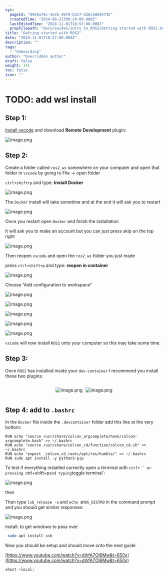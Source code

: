 ```yaml
---
sys:
  pageId: "89e0a78c-4e2b-4070-b327-d28cb0694742"
  createdTime: "2024-08-21T00:24:00.000Z"
  lastEditedTime: "2024-11-01T18:57:00.000Z"
  propFilepath: "docs/Guides/intro_to_ROS2/Getting started with ROS2.md"
title: "Getting started with ROS2"
date: "2024-11-01T18:57:00.000Z"
description: ""
tags:
  - "Onboarding"
author: "Overridden author"
draft: false
weight: 141
toc: false
icon: ""
---
```


# TODO: add wsl install

## Step 1:

[Install vscode](https://code.visualstudio.com/download) and download **Remote Development** plugin:

![image.png](https://prod-files-secure.s3.us-west-2.amazonaws.com/d518164a-d88e-44d1-a4ee-3adb3bd8bce0/efb52993-1881-4a40-b95e-6f020334f022/image.png?X-Amz-Algorithm=AWS4-HMAC-SHA256&X-Amz-Content-Sha256=UNSIGNED-PAYLOAD&X-Amz-Credential=ASIAZI2LB466Q3VFV5K6%2F20250223%2Fus-west-2%2Fs3%2Faws4_request&X-Amz-Date=20250223T080937Z&X-Amz-Expires=3600&X-Amz-Security-Token=IQoJb3JpZ2luX2VjENX%2F%2F%2F%2F%2F%2F%2F%2F%2F%2FwEaCXVzLXdlc3QtMiJHMEUCIA%2F%2BqYo%2BoNoaOfunbQsIb0MsVswWWO%2FeYQWUfM%2F0BfaMAiEAqAp%2BpuBkSdQfJz1OqtCEqVqkU3A4OMdjuOw0obM6F3cqiAQI%2Fv%2F%2F%2F%2F%2F%2F%2F%2F%2F%2FARAAGgw2Mzc0MjMxODM4MDUiDD6%2FHalJEaN2OeZcqyrcA7wPb5A1QkUOARCQTOl7QypOpfiN%2FfNewUK%2BQWXduQwwL6kNsWePeHEp73f3A8dV0x06gb7l4rK3xG9E3x7RFezfG7cuEXcxNRQZRtROerFHSCT8i7dgBB%2FEivbJpc2NdDy4sab3JOSAMB9Dcfp8DW4Xg5VIFVRKwaWikK5fRGfLtKujPuzwdu7dbuDInS2jhb0jsj3gF%2BStQ8B7VCMoH%2BLm%2Byhp7GqcpRgG6UyfApl62LcisGax%2FGeQaIRSF1fxS%2Fvuk9xmDe%2BfFZADzn9wbUIJjqsIALkBmBWAIuncQjkuH1CBeJNifWZyr9nKvgryxS8nKwJkCmUJ3%2F5fHt3K8Wy13TL8gteVTZ8NrPua1pE2XehcWRR4ra8x28mshdHAli81b8Bp0cgvmHgo9lhXvDHHrvIu8zyUEFyjY2yDFZK%2BNs62V90Vxjx2oeXb4GCK9LTTsSQEbLf4c4%2Fdtz7cShoa0DFZKFMwHurjk%2FdwWwerqO4F61Xz91rxEqowvvI0edHG%2BPGBG3hK6Uq7eqVDUt%2BeNLeh4ZzDMJXhGsXBrs%2BZQwI%2F5NPb8042BzHTUYpZFtynF0QngsHSDKwm0xwPKZ%2B8eWN7xdmqSiWnzm4zOC73ErKrL8CVhfHRas5KMO%2FP6r0GOqUBrsJBG5DQl9VXeEEMZORXtR6UwkEDTEbMwwazu9MBDsa8R4jao1s9tMERKCBEZabsTEG0m3bwqE3Ktk5Q88vlpJnQ1VPFZXkTJ3QBRNhWmHOCRxfxf6jm%2FXC3vLcg5bhGRCq4LAJTUgv6npJRX6%2F7sTntEpSCGyirfhPPmlNajm5iSSlGbty72FCqrU2sej4Gup3GwUkJJ4FKOcJ10%2BG2et6nKuuG&X-Amz-Signature=aa9df1a39258a94e46dcb01ef37f38ac12d4b6cdd288ab836ee472ed00be3ed8&X-Amz-SignedHeaders=host&x-id=GetObject)

## Step 2:

Create a folder called `ros2_ws` somewhere on your computer and open that folder in `vscode` by going to File → open folder 

`ctrl+shift+p` and type: **Install Docker**

![image.png](https://prod-files-secure.s3.us-west-2.amazonaws.com/d518164a-d88e-44d1-a4ee-3adb3bd8bce0/2269dc0e-1cd5-47ff-bceb-c04ad9b2eab0/image.png?X-Amz-Algorithm=AWS4-HMAC-SHA256&X-Amz-Content-Sha256=UNSIGNED-PAYLOAD&X-Amz-Credential=ASIAZI2LB466Q3VFV5K6%2F20250223%2Fus-west-2%2Fs3%2Faws4_request&X-Amz-Date=20250223T080937Z&X-Amz-Expires=3600&X-Amz-Security-Token=IQoJb3JpZ2luX2VjENX%2F%2F%2F%2F%2F%2F%2F%2F%2F%2FwEaCXVzLXdlc3QtMiJHMEUCIA%2F%2BqYo%2BoNoaOfunbQsIb0MsVswWWO%2FeYQWUfM%2F0BfaMAiEAqAp%2BpuBkSdQfJz1OqtCEqVqkU3A4OMdjuOw0obM6F3cqiAQI%2Fv%2F%2F%2F%2F%2F%2F%2F%2F%2F%2FARAAGgw2Mzc0MjMxODM4MDUiDD6%2FHalJEaN2OeZcqyrcA7wPb5A1QkUOARCQTOl7QypOpfiN%2FfNewUK%2BQWXduQwwL6kNsWePeHEp73f3A8dV0x06gb7l4rK3xG9E3x7RFezfG7cuEXcxNRQZRtROerFHSCT8i7dgBB%2FEivbJpc2NdDy4sab3JOSAMB9Dcfp8DW4Xg5VIFVRKwaWikK5fRGfLtKujPuzwdu7dbuDInS2jhb0jsj3gF%2BStQ8B7VCMoH%2BLm%2Byhp7GqcpRgG6UyfApl62LcisGax%2FGeQaIRSF1fxS%2Fvuk9xmDe%2BfFZADzn9wbUIJjqsIALkBmBWAIuncQjkuH1CBeJNifWZyr9nKvgryxS8nKwJkCmUJ3%2F5fHt3K8Wy13TL8gteVTZ8NrPua1pE2XehcWRR4ra8x28mshdHAli81b8Bp0cgvmHgo9lhXvDHHrvIu8zyUEFyjY2yDFZK%2BNs62V90Vxjx2oeXb4GCK9LTTsSQEbLf4c4%2Fdtz7cShoa0DFZKFMwHurjk%2FdwWwerqO4F61Xz91rxEqowvvI0edHG%2BPGBG3hK6Uq7eqVDUt%2BeNLeh4ZzDMJXhGsXBrs%2BZQwI%2F5NPb8042BzHTUYpZFtynF0QngsHSDKwm0xwPKZ%2B8eWN7xdmqSiWnzm4zOC73ErKrL8CVhfHRas5KMO%2FP6r0GOqUBrsJBG5DQl9VXeEEMZORXtR6UwkEDTEbMwwazu9MBDsa8R4jao1s9tMERKCBEZabsTEG0m3bwqE3Ktk5Q88vlpJnQ1VPFZXkTJ3QBRNhWmHOCRxfxf6jm%2FXC3vLcg5bhGRCq4LAJTUgv6npJRX6%2F7sTntEpSCGyirfhPPmlNajm5iSSlGbty72FCqrU2sej4Gup3GwUkJJ4FKOcJ10%2BG2et6nKuuG&X-Amz-Signature=c4b272746d48f0f68510199a382a912bffff82d16688ac41ebe825d3d4c43567&X-Amz-SignedHeaders=host&x-id=GetObject)

The `Docker` install will take sometime and at the end it will ask you to restart

![image.png](https://prod-files-secure.s3.us-west-2.amazonaws.com/d518164a-d88e-44d1-a4ee-3adb3bd8bce0/ed233f78-be33-4b1f-b89c-9c346c0e961e/image.png?X-Amz-Algorithm=AWS4-HMAC-SHA256&X-Amz-Content-Sha256=UNSIGNED-PAYLOAD&X-Amz-Credential=ASIAZI2LB466Q3VFV5K6%2F20250223%2Fus-west-2%2Fs3%2Faws4_request&X-Amz-Date=20250223T080937Z&X-Amz-Expires=3600&X-Amz-Security-Token=IQoJb3JpZ2luX2VjENX%2F%2F%2F%2F%2F%2F%2F%2F%2F%2FwEaCXVzLXdlc3QtMiJHMEUCIA%2F%2BqYo%2BoNoaOfunbQsIb0MsVswWWO%2FeYQWUfM%2F0BfaMAiEAqAp%2BpuBkSdQfJz1OqtCEqVqkU3A4OMdjuOw0obM6F3cqiAQI%2Fv%2F%2F%2F%2F%2F%2F%2F%2F%2F%2FARAAGgw2Mzc0MjMxODM4MDUiDD6%2FHalJEaN2OeZcqyrcA7wPb5A1QkUOARCQTOl7QypOpfiN%2FfNewUK%2BQWXduQwwL6kNsWePeHEp73f3A8dV0x06gb7l4rK3xG9E3x7RFezfG7cuEXcxNRQZRtROerFHSCT8i7dgBB%2FEivbJpc2NdDy4sab3JOSAMB9Dcfp8DW4Xg5VIFVRKwaWikK5fRGfLtKujPuzwdu7dbuDInS2jhb0jsj3gF%2BStQ8B7VCMoH%2BLm%2Byhp7GqcpRgG6UyfApl62LcisGax%2FGeQaIRSF1fxS%2Fvuk9xmDe%2BfFZADzn9wbUIJjqsIALkBmBWAIuncQjkuH1CBeJNifWZyr9nKvgryxS8nKwJkCmUJ3%2F5fHt3K8Wy13TL8gteVTZ8NrPua1pE2XehcWRR4ra8x28mshdHAli81b8Bp0cgvmHgo9lhXvDHHrvIu8zyUEFyjY2yDFZK%2BNs62V90Vxjx2oeXb4GCK9LTTsSQEbLf4c4%2Fdtz7cShoa0DFZKFMwHurjk%2FdwWwerqO4F61Xz91rxEqowvvI0edHG%2BPGBG3hK6Uq7eqVDUt%2BeNLeh4ZzDMJXhGsXBrs%2BZQwI%2F5NPb8042BzHTUYpZFtynF0QngsHSDKwm0xwPKZ%2B8eWN7xdmqSiWnzm4zOC73ErKrL8CVhfHRas5KMO%2FP6r0GOqUBrsJBG5DQl9VXeEEMZORXtR6UwkEDTEbMwwazu9MBDsa8R4jao1s9tMERKCBEZabsTEG0m3bwqE3Ktk5Q88vlpJnQ1VPFZXkTJ3QBRNhWmHOCRxfxf6jm%2FXC3vLcg5bhGRCq4LAJTUgv6npJRX6%2F7sTntEpSCGyirfhPPmlNajm5iSSlGbty72FCqrU2sej4Gup3GwUkJJ4FKOcJ10%2BG2et6nKuuG&X-Amz-Signature=e8c7e5c1d368a8de9148ea18d107db6ab873039ebaf5df415b252f09eac5cd74&X-Amz-SignedHeaders=host&x-id=GetObject)

Once you restart open `Docker` and finish the installation

It will ask you to make an account but you can just press skip on the top right

![image.png](https://prod-files-secure.s3.us-west-2.amazonaws.com/d518164a-d88e-44d1-a4ee-3adb3bd8bce0/21010ad9-1659-4fd9-9f59-9932a09b2a3d/image.png?X-Amz-Algorithm=AWS4-HMAC-SHA256&X-Amz-Content-Sha256=UNSIGNED-PAYLOAD&X-Amz-Credential=ASIAZI2LB466Q3VFV5K6%2F20250223%2Fus-west-2%2Fs3%2Faws4_request&X-Amz-Date=20250223T080937Z&X-Amz-Expires=3600&X-Amz-Security-Token=IQoJb3JpZ2luX2VjENX%2F%2F%2F%2F%2F%2F%2F%2F%2F%2FwEaCXVzLXdlc3QtMiJHMEUCIA%2F%2BqYo%2BoNoaOfunbQsIb0MsVswWWO%2FeYQWUfM%2F0BfaMAiEAqAp%2BpuBkSdQfJz1OqtCEqVqkU3A4OMdjuOw0obM6F3cqiAQI%2Fv%2F%2F%2F%2F%2F%2F%2F%2F%2F%2FARAAGgw2Mzc0MjMxODM4MDUiDD6%2FHalJEaN2OeZcqyrcA7wPb5A1QkUOARCQTOl7QypOpfiN%2FfNewUK%2BQWXduQwwL6kNsWePeHEp73f3A8dV0x06gb7l4rK3xG9E3x7RFezfG7cuEXcxNRQZRtROerFHSCT8i7dgBB%2FEivbJpc2NdDy4sab3JOSAMB9Dcfp8DW4Xg5VIFVRKwaWikK5fRGfLtKujPuzwdu7dbuDInS2jhb0jsj3gF%2BStQ8B7VCMoH%2BLm%2Byhp7GqcpRgG6UyfApl62LcisGax%2FGeQaIRSF1fxS%2Fvuk9xmDe%2BfFZADzn9wbUIJjqsIALkBmBWAIuncQjkuH1CBeJNifWZyr9nKvgryxS8nKwJkCmUJ3%2F5fHt3K8Wy13TL8gteVTZ8NrPua1pE2XehcWRR4ra8x28mshdHAli81b8Bp0cgvmHgo9lhXvDHHrvIu8zyUEFyjY2yDFZK%2BNs62V90Vxjx2oeXb4GCK9LTTsSQEbLf4c4%2Fdtz7cShoa0DFZKFMwHurjk%2FdwWwerqO4F61Xz91rxEqowvvI0edHG%2BPGBG3hK6Uq7eqVDUt%2BeNLeh4ZzDMJXhGsXBrs%2BZQwI%2F5NPb8042BzHTUYpZFtynF0QngsHSDKwm0xwPKZ%2B8eWN7xdmqSiWnzm4zOC73ErKrL8CVhfHRas5KMO%2FP6r0GOqUBrsJBG5DQl9VXeEEMZORXtR6UwkEDTEbMwwazu9MBDsa8R4jao1s9tMERKCBEZabsTEG0m3bwqE3Ktk5Q88vlpJnQ1VPFZXkTJ3QBRNhWmHOCRxfxf6jm%2FXC3vLcg5bhGRCq4LAJTUgv6npJRX6%2F7sTntEpSCGyirfhPPmlNajm5iSSlGbty72FCqrU2sej4Gup3GwUkJJ4FKOcJ10%2BG2et6nKuuG&X-Amz-Signature=ee99872e9daa81cde02f662b4798794da4233e6c91023bbba59079cb74e561b7&X-Amz-SignedHeaders=host&x-id=GetObject)

Then reopen `vscode` and open the `ros2_ws` folder you just made

press `ctrl+shift+p` and type: **reopen in container**

![image.png](https://prod-files-secure.s3.us-west-2.amazonaws.com/d518164a-d88e-44d1-a4ee-3adb3bd8bce0/4e93b8c2-41ad-488c-8095-c74205196118/image.png?X-Amz-Algorithm=AWS4-HMAC-SHA256&X-Amz-Content-Sha256=UNSIGNED-PAYLOAD&X-Amz-Credential=ASIAZI2LB466Q3VFV5K6%2F20250223%2Fus-west-2%2Fs3%2Faws4_request&X-Amz-Date=20250223T080937Z&X-Amz-Expires=3600&X-Amz-Security-Token=IQoJb3JpZ2luX2VjENX%2F%2F%2F%2F%2F%2F%2F%2F%2F%2FwEaCXVzLXdlc3QtMiJHMEUCIA%2F%2BqYo%2BoNoaOfunbQsIb0MsVswWWO%2FeYQWUfM%2F0BfaMAiEAqAp%2BpuBkSdQfJz1OqtCEqVqkU3A4OMdjuOw0obM6F3cqiAQI%2Fv%2F%2F%2F%2F%2F%2F%2F%2F%2F%2FARAAGgw2Mzc0MjMxODM4MDUiDD6%2FHalJEaN2OeZcqyrcA7wPb5A1QkUOARCQTOl7QypOpfiN%2FfNewUK%2BQWXduQwwL6kNsWePeHEp73f3A8dV0x06gb7l4rK3xG9E3x7RFezfG7cuEXcxNRQZRtROerFHSCT8i7dgBB%2FEivbJpc2NdDy4sab3JOSAMB9Dcfp8DW4Xg5VIFVRKwaWikK5fRGfLtKujPuzwdu7dbuDInS2jhb0jsj3gF%2BStQ8B7VCMoH%2BLm%2Byhp7GqcpRgG6UyfApl62LcisGax%2FGeQaIRSF1fxS%2Fvuk9xmDe%2BfFZADzn9wbUIJjqsIALkBmBWAIuncQjkuH1CBeJNifWZyr9nKvgryxS8nKwJkCmUJ3%2F5fHt3K8Wy13TL8gteVTZ8NrPua1pE2XehcWRR4ra8x28mshdHAli81b8Bp0cgvmHgo9lhXvDHHrvIu8zyUEFyjY2yDFZK%2BNs62V90Vxjx2oeXb4GCK9LTTsSQEbLf4c4%2Fdtz7cShoa0DFZKFMwHurjk%2FdwWwerqO4F61Xz91rxEqowvvI0edHG%2BPGBG3hK6Uq7eqVDUt%2BeNLeh4ZzDMJXhGsXBrs%2BZQwI%2F5NPb8042BzHTUYpZFtynF0QngsHSDKwm0xwPKZ%2B8eWN7xdmqSiWnzm4zOC73ErKrL8CVhfHRas5KMO%2FP6r0GOqUBrsJBG5DQl9VXeEEMZORXtR6UwkEDTEbMwwazu9MBDsa8R4jao1s9tMERKCBEZabsTEG0m3bwqE3Ktk5Q88vlpJnQ1VPFZXkTJ3QBRNhWmHOCRxfxf6jm%2FXC3vLcg5bhGRCq4LAJTUgv6npJRX6%2F7sTntEpSCGyirfhPPmlNajm5iSSlGbty72FCqrU2sej4Gup3GwUkJJ4FKOcJ10%2BG2et6nKuuG&X-Amz-Signature=6f988eeeb3747508280eb5fc843521982e30b61e848f35b40448fc6c82967590&X-Amz-SignedHeaders=host&x-id=GetObject)

Choose “Add configuration to workspace”

![image.png](https://prod-files-secure.s3.us-west-2.amazonaws.com/d518164a-d88e-44d1-a4ee-3adb3bd8bce0/9560b282-5060-4989-ba37-97e7b2c22476/image.png?X-Amz-Algorithm=AWS4-HMAC-SHA256&X-Amz-Content-Sha256=UNSIGNED-PAYLOAD&X-Amz-Credential=ASIAZI2LB466Q3VFV5K6%2F20250223%2Fus-west-2%2Fs3%2Faws4_request&X-Amz-Date=20250223T080937Z&X-Amz-Expires=3600&X-Amz-Security-Token=IQoJb3JpZ2luX2VjENX%2F%2F%2F%2F%2F%2F%2F%2F%2F%2FwEaCXVzLXdlc3QtMiJHMEUCIA%2F%2BqYo%2BoNoaOfunbQsIb0MsVswWWO%2FeYQWUfM%2F0BfaMAiEAqAp%2BpuBkSdQfJz1OqtCEqVqkU3A4OMdjuOw0obM6F3cqiAQI%2Fv%2F%2F%2F%2F%2F%2F%2F%2F%2F%2FARAAGgw2Mzc0MjMxODM4MDUiDD6%2FHalJEaN2OeZcqyrcA7wPb5A1QkUOARCQTOl7QypOpfiN%2FfNewUK%2BQWXduQwwL6kNsWePeHEp73f3A8dV0x06gb7l4rK3xG9E3x7RFezfG7cuEXcxNRQZRtROerFHSCT8i7dgBB%2FEivbJpc2NdDy4sab3JOSAMB9Dcfp8DW4Xg5VIFVRKwaWikK5fRGfLtKujPuzwdu7dbuDInS2jhb0jsj3gF%2BStQ8B7VCMoH%2BLm%2Byhp7GqcpRgG6UyfApl62LcisGax%2FGeQaIRSF1fxS%2Fvuk9xmDe%2BfFZADzn9wbUIJjqsIALkBmBWAIuncQjkuH1CBeJNifWZyr9nKvgryxS8nKwJkCmUJ3%2F5fHt3K8Wy13TL8gteVTZ8NrPua1pE2XehcWRR4ra8x28mshdHAli81b8Bp0cgvmHgo9lhXvDHHrvIu8zyUEFyjY2yDFZK%2BNs62V90Vxjx2oeXb4GCK9LTTsSQEbLf4c4%2Fdtz7cShoa0DFZKFMwHurjk%2FdwWwerqO4F61Xz91rxEqowvvI0edHG%2BPGBG3hK6Uq7eqVDUt%2BeNLeh4ZzDMJXhGsXBrs%2BZQwI%2F5NPb8042BzHTUYpZFtynF0QngsHSDKwm0xwPKZ%2B8eWN7xdmqSiWnzm4zOC73ErKrL8CVhfHRas5KMO%2FP6r0GOqUBrsJBG5DQl9VXeEEMZORXtR6UwkEDTEbMwwazu9MBDsa8R4jao1s9tMERKCBEZabsTEG0m3bwqE3Ktk5Q88vlpJnQ1VPFZXkTJ3QBRNhWmHOCRxfxf6jm%2FXC3vLcg5bhGRCq4LAJTUgv6npJRX6%2F7sTntEpSCGyirfhPPmlNajm5iSSlGbty72FCqrU2sej4Gup3GwUkJJ4FKOcJ10%2BG2et6nKuuG&X-Amz-Signature=f76a24a2ffd4d625fe400adc9217c3ed9a1b00ca79909c7848416dbd65fa6aee&X-Amz-SignedHeaders=host&x-id=GetObject)

![image.png](https://prod-files-secure.s3.us-west-2.amazonaws.com/d518164a-d88e-44d1-a4ee-3adb3bd8bce0/2ee63f81-886b-48e8-a553-dc6e5eac99e4/image.png?X-Amz-Algorithm=AWS4-HMAC-SHA256&X-Amz-Content-Sha256=UNSIGNED-PAYLOAD&X-Amz-Credential=ASIAZI2LB466Q3VFV5K6%2F20250223%2Fus-west-2%2Fs3%2Faws4_request&X-Amz-Date=20250223T080937Z&X-Amz-Expires=3600&X-Amz-Security-Token=IQoJb3JpZ2luX2VjENX%2F%2F%2F%2F%2F%2F%2F%2F%2F%2FwEaCXVzLXdlc3QtMiJHMEUCIA%2F%2BqYo%2BoNoaOfunbQsIb0MsVswWWO%2FeYQWUfM%2F0BfaMAiEAqAp%2BpuBkSdQfJz1OqtCEqVqkU3A4OMdjuOw0obM6F3cqiAQI%2Fv%2F%2F%2F%2F%2F%2F%2F%2F%2F%2FARAAGgw2Mzc0MjMxODM4MDUiDD6%2FHalJEaN2OeZcqyrcA7wPb5A1QkUOARCQTOl7QypOpfiN%2FfNewUK%2BQWXduQwwL6kNsWePeHEp73f3A8dV0x06gb7l4rK3xG9E3x7RFezfG7cuEXcxNRQZRtROerFHSCT8i7dgBB%2FEivbJpc2NdDy4sab3JOSAMB9Dcfp8DW4Xg5VIFVRKwaWikK5fRGfLtKujPuzwdu7dbuDInS2jhb0jsj3gF%2BStQ8B7VCMoH%2BLm%2Byhp7GqcpRgG6UyfApl62LcisGax%2FGeQaIRSF1fxS%2Fvuk9xmDe%2BfFZADzn9wbUIJjqsIALkBmBWAIuncQjkuH1CBeJNifWZyr9nKvgryxS8nKwJkCmUJ3%2F5fHt3K8Wy13TL8gteVTZ8NrPua1pE2XehcWRR4ra8x28mshdHAli81b8Bp0cgvmHgo9lhXvDHHrvIu8zyUEFyjY2yDFZK%2BNs62V90Vxjx2oeXb4GCK9LTTsSQEbLf4c4%2Fdtz7cShoa0DFZKFMwHurjk%2FdwWwerqO4F61Xz91rxEqowvvI0edHG%2BPGBG3hK6Uq7eqVDUt%2BeNLeh4ZzDMJXhGsXBrs%2BZQwI%2F5NPb8042BzHTUYpZFtynF0QngsHSDKwm0xwPKZ%2B8eWN7xdmqSiWnzm4zOC73ErKrL8CVhfHRas5KMO%2FP6r0GOqUBrsJBG5DQl9VXeEEMZORXtR6UwkEDTEbMwwazu9MBDsa8R4jao1s9tMERKCBEZabsTEG0m3bwqE3Ktk5Q88vlpJnQ1VPFZXkTJ3QBRNhWmHOCRxfxf6jm%2FXC3vLcg5bhGRCq4LAJTUgv6npJRX6%2F7sTntEpSCGyirfhPPmlNajm5iSSlGbty72FCqrU2sej4Gup3GwUkJJ4FKOcJ10%2BG2et6nKuuG&X-Amz-Signature=28494a95cfe7fb31d25a6e707208c3c26bde1d31c2571c48df485ef252a5b3b3&X-Amz-SignedHeaders=host&x-id=GetObject)

![image.png](https://prod-files-secure.s3.us-west-2.amazonaws.com/d518164a-d88e-44d1-a4ee-3adb3bd8bce0/ae1580b2-b048-407e-aed9-b584224a7a04/image.png?X-Amz-Algorithm=AWS4-HMAC-SHA256&X-Amz-Content-Sha256=UNSIGNED-PAYLOAD&X-Amz-Credential=ASIAZI2LB466Q3VFV5K6%2F20250223%2Fus-west-2%2Fs3%2Faws4_request&X-Amz-Date=20250223T080937Z&X-Amz-Expires=3600&X-Amz-Security-Token=IQoJb3JpZ2luX2VjENX%2F%2F%2F%2F%2F%2F%2F%2F%2F%2FwEaCXVzLXdlc3QtMiJHMEUCIA%2F%2BqYo%2BoNoaOfunbQsIb0MsVswWWO%2FeYQWUfM%2F0BfaMAiEAqAp%2BpuBkSdQfJz1OqtCEqVqkU3A4OMdjuOw0obM6F3cqiAQI%2Fv%2F%2F%2F%2F%2F%2F%2F%2F%2F%2FARAAGgw2Mzc0MjMxODM4MDUiDD6%2FHalJEaN2OeZcqyrcA7wPb5A1QkUOARCQTOl7QypOpfiN%2FfNewUK%2BQWXduQwwL6kNsWePeHEp73f3A8dV0x06gb7l4rK3xG9E3x7RFezfG7cuEXcxNRQZRtROerFHSCT8i7dgBB%2FEivbJpc2NdDy4sab3JOSAMB9Dcfp8DW4Xg5VIFVRKwaWikK5fRGfLtKujPuzwdu7dbuDInS2jhb0jsj3gF%2BStQ8B7VCMoH%2BLm%2Byhp7GqcpRgG6UyfApl62LcisGax%2FGeQaIRSF1fxS%2Fvuk9xmDe%2BfFZADzn9wbUIJjqsIALkBmBWAIuncQjkuH1CBeJNifWZyr9nKvgryxS8nKwJkCmUJ3%2F5fHt3K8Wy13TL8gteVTZ8NrPua1pE2XehcWRR4ra8x28mshdHAli81b8Bp0cgvmHgo9lhXvDHHrvIu8zyUEFyjY2yDFZK%2BNs62V90Vxjx2oeXb4GCK9LTTsSQEbLf4c4%2Fdtz7cShoa0DFZKFMwHurjk%2FdwWwerqO4F61Xz91rxEqowvvI0edHG%2BPGBG3hK6Uq7eqVDUt%2BeNLeh4ZzDMJXhGsXBrs%2BZQwI%2F5NPb8042BzHTUYpZFtynF0QngsHSDKwm0xwPKZ%2B8eWN7xdmqSiWnzm4zOC73ErKrL8CVhfHRas5KMO%2FP6r0GOqUBrsJBG5DQl9VXeEEMZORXtR6UwkEDTEbMwwazu9MBDsa8R4jao1s9tMERKCBEZabsTEG0m3bwqE3Ktk5Q88vlpJnQ1VPFZXkTJ3QBRNhWmHOCRxfxf6jm%2FXC3vLcg5bhGRCq4LAJTUgv6npJRX6%2F7sTntEpSCGyirfhPPmlNajm5iSSlGbty72FCqrU2sej4Gup3GwUkJJ4FKOcJ10%2BG2et6nKuuG&X-Amz-Signature=d3eccd5601ee616c2453e0beae177a2b022d6a834eeb4a50047b002152ebc487&X-Amz-SignedHeaders=host&x-id=GetObject)

![image.png](https://prod-files-secure.s3.us-west-2.amazonaws.com/d518164a-d88e-44d1-a4ee-3adb3bd8bce0/53255b28-f75e-430f-b9e3-c0ac8577e42b/image.png?X-Amz-Algorithm=AWS4-HMAC-SHA256&X-Amz-Content-Sha256=UNSIGNED-PAYLOAD&X-Amz-Credential=ASIAZI2LB466Q3VFV5K6%2F20250223%2Fus-west-2%2Fs3%2Faws4_request&X-Amz-Date=20250223T080937Z&X-Amz-Expires=3600&X-Amz-Security-Token=IQoJb3JpZ2luX2VjENX%2F%2F%2F%2F%2F%2F%2F%2F%2F%2FwEaCXVzLXdlc3QtMiJHMEUCIA%2F%2BqYo%2BoNoaOfunbQsIb0MsVswWWO%2FeYQWUfM%2F0BfaMAiEAqAp%2BpuBkSdQfJz1OqtCEqVqkU3A4OMdjuOw0obM6F3cqiAQI%2Fv%2F%2F%2F%2F%2F%2F%2F%2F%2F%2FARAAGgw2Mzc0MjMxODM4MDUiDD6%2FHalJEaN2OeZcqyrcA7wPb5A1QkUOARCQTOl7QypOpfiN%2FfNewUK%2BQWXduQwwL6kNsWePeHEp73f3A8dV0x06gb7l4rK3xG9E3x7RFezfG7cuEXcxNRQZRtROerFHSCT8i7dgBB%2FEivbJpc2NdDy4sab3JOSAMB9Dcfp8DW4Xg5VIFVRKwaWikK5fRGfLtKujPuzwdu7dbuDInS2jhb0jsj3gF%2BStQ8B7VCMoH%2BLm%2Byhp7GqcpRgG6UyfApl62LcisGax%2FGeQaIRSF1fxS%2Fvuk9xmDe%2BfFZADzn9wbUIJjqsIALkBmBWAIuncQjkuH1CBeJNifWZyr9nKvgryxS8nKwJkCmUJ3%2F5fHt3K8Wy13TL8gteVTZ8NrPua1pE2XehcWRR4ra8x28mshdHAli81b8Bp0cgvmHgo9lhXvDHHrvIu8zyUEFyjY2yDFZK%2BNs62V90Vxjx2oeXb4GCK9LTTsSQEbLf4c4%2Fdtz7cShoa0DFZKFMwHurjk%2FdwWwerqO4F61Xz91rxEqowvvI0edHG%2BPGBG3hK6Uq7eqVDUt%2BeNLeh4ZzDMJXhGsXBrs%2BZQwI%2F5NPb8042BzHTUYpZFtynF0QngsHSDKwm0xwPKZ%2B8eWN7xdmqSiWnzm4zOC73ErKrL8CVhfHRas5KMO%2FP6r0GOqUBrsJBG5DQl9VXeEEMZORXtR6UwkEDTEbMwwazu9MBDsa8R4jao1s9tMERKCBEZabsTEG0m3bwqE3Ktk5Q88vlpJnQ1VPFZXkTJ3QBRNhWmHOCRxfxf6jm%2FXC3vLcg5bhGRCq4LAJTUgv6npJRX6%2F7sTntEpSCGyirfhPPmlNajm5iSSlGbty72FCqrU2sej4Gup3GwUkJJ4FKOcJ10%2BG2et6nKuuG&X-Amz-Signature=b036b300fd3815c10b990858c08e7dabc89eebe2f387019b1f1d92966e1cab5b&X-Amz-SignedHeaders=host&x-id=GetObject)

![image.png](https://prod-files-secure.s3.us-west-2.amazonaws.com/d518164a-d88e-44d1-a4ee-3adb3bd8bce0/7c562767-5af9-4ffb-97d1-327bcdf4ee00/image.png?X-Amz-Algorithm=AWS4-HMAC-SHA256&X-Amz-Content-Sha256=UNSIGNED-PAYLOAD&X-Amz-Credential=ASIAZI2LB466Q3VFV5K6%2F20250223%2Fus-west-2%2Fs3%2Faws4_request&X-Amz-Date=20250223T080937Z&X-Amz-Expires=3600&X-Amz-Security-Token=IQoJb3JpZ2luX2VjENX%2F%2F%2F%2F%2F%2F%2F%2F%2F%2FwEaCXVzLXdlc3QtMiJHMEUCIA%2F%2BqYo%2BoNoaOfunbQsIb0MsVswWWO%2FeYQWUfM%2F0BfaMAiEAqAp%2BpuBkSdQfJz1OqtCEqVqkU3A4OMdjuOw0obM6F3cqiAQI%2Fv%2F%2F%2F%2F%2F%2F%2F%2F%2F%2FARAAGgw2Mzc0MjMxODM4MDUiDD6%2FHalJEaN2OeZcqyrcA7wPb5A1QkUOARCQTOl7QypOpfiN%2FfNewUK%2BQWXduQwwL6kNsWePeHEp73f3A8dV0x06gb7l4rK3xG9E3x7RFezfG7cuEXcxNRQZRtROerFHSCT8i7dgBB%2FEivbJpc2NdDy4sab3JOSAMB9Dcfp8DW4Xg5VIFVRKwaWikK5fRGfLtKujPuzwdu7dbuDInS2jhb0jsj3gF%2BStQ8B7VCMoH%2BLm%2Byhp7GqcpRgG6UyfApl62LcisGax%2FGeQaIRSF1fxS%2Fvuk9xmDe%2BfFZADzn9wbUIJjqsIALkBmBWAIuncQjkuH1CBeJNifWZyr9nKvgryxS8nKwJkCmUJ3%2F5fHt3K8Wy13TL8gteVTZ8NrPua1pE2XehcWRR4ra8x28mshdHAli81b8Bp0cgvmHgo9lhXvDHHrvIu8zyUEFyjY2yDFZK%2BNs62V90Vxjx2oeXb4GCK9LTTsSQEbLf4c4%2Fdtz7cShoa0DFZKFMwHurjk%2FdwWwerqO4F61Xz91rxEqowvvI0edHG%2BPGBG3hK6Uq7eqVDUt%2BeNLeh4ZzDMJXhGsXBrs%2BZQwI%2F5NPb8042BzHTUYpZFtynF0QngsHSDKwm0xwPKZ%2B8eWN7xdmqSiWnzm4zOC73ErKrL8CVhfHRas5KMO%2FP6r0GOqUBrsJBG5DQl9VXeEEMZORXtR6UwkEDTEbMwwazu9MBDsa8R4jao1s9tMERKCBEZabsTEG0m3bwqE3Ktk5Q88vlpJnQ1VPFZXkTJ3QBRNhWmHOCRxfxf6jm%2FXC3vLcg5bhGRCq4LAJTUgv6npJRX6%2F7sTntEpSCGyirfhPPmlNajm5iSSlGbty72FCqrU2sej4Gup3GwUkJJ4FKOcJ10%2BG2et6nKuuG&X-Amz-Signature=8d65b5e0a804ec3c2c7018ae4c6c1148b7e9c1838d103e75b58fea7cd6888c71&X-Amz-SignedHeaders=host&x-id=GetObject)

`vscode` will now install `ROS2` onto your computer so this may take some time.

## Step 3:

Once `ROS2` has installed inside your `dev-container` I recommend you install these two plugins:

<div style="display: flex;flex-direction: row; column-gap:10px; max-width: 630px;justify-content: center;">
<div>

![image.png](https://prod-files-secure.s3.us-west-2.amazonaws.com/d518164a-d88e-44d1-a4ee-3adb3bd8bce0/3fc3d550-5a54-4ba1-ba6b-faa01cdb7369/image.png?X-Amz-Algorithm=AWS4-HMAC-SHA256&X-Amz-Content-Sha256=UNSIGNED-PAYLOAD&X-Amz-Credential=ASIAZI2LB46665NBMIMR%2F20250223%2Fus-west-2%2Fs3%2Faws4_request&X-Amz-Date=20250223T080940Z&X-Amz-Expires=3600&X-Amz-Security-Token=IQoJb3JpZ2luX2VjENT%2F%2F%2F%2F%2F%2F%2F%2F%2F%2FwEaCXVzLXdlc3QtMiJHMEUCIDQSkchVfqdOStNsy%2B1d3yEb%2F983xsPilnzFEWIJHfh%2BAiEA6F11ONJSFfky9uVnhbGkc1xoQnAG1%2BilRmmjvb4tWlQqiAQI%2Ff%2F%2F%2F%2F%2F%2F%2F%2F%2F%2FARAAGgw2Mzc0MjMxODM4MDUiDC4O9Fx6JqeVReVVWSrcA0CRNR4GFkU8CbZuP8ql7uSJ5FPOJsZFqCXFbudBh0OXecVFQeVZWE0mAKODpiHjmIxDfEH7wPKDlw85myfjL%2BFv5BvzAOUmsOBb5XZyVfJZxDNZeJfkX%2BB3jwPV8B32f3s5304d9bnGA8YqK9seNx7eZtSegl5kY%2BVg8WYKpkLMJfawWNjDUaMCzjrJTRTfcp3%2FVfGmEz%2BYyZS0ftoqIKofhzLBXVuHM%2BB3s4vjj48MSqI7BXsJF1VKqkr2oy2Ot2YfZ1AiRjh99icxsVQO3Q7MtswENC2MG6mUMRsaIcyCEHSdC8ADyuGLHjzBDFYHxJcS%2FEnyqKUwPOBd5LmjYhGQm7iZnGE3zPIhgZkYl8R2RnzeO9%2BEZ0qGzaYWriDMsfhbQZT%2B96cbhMz56bq4%2BByXqb8tvvTL12FlRMuczZnvy8cPskQEm7hUWHjBY07K74prfXA7H9FYf7WkNtgsgnJEalyhaEYmt8Q8HS60ujHBpGJDKQr4MCb8OG%2BYEcXZ3P9yGeVG87oRkYgR28GBTTOli96BYKociGRVlCB84NePlxs%2FR7PZwCSFDEhtp0CGDJeRfDnsWmtgZ1uPVyWdXK49CbRkV7%2B30xt4zVBuNkgq1UeUHNFWeGJiERKmMMe16r0GOqUBZgMb%2FHEdVBh9OtzB9oJuME22V%2FToIuNNqwUHT1%2FhjV3QvqDWsnI4n4dtZURAkxUQ3xoM7i2Oa%2BtbaiIa%2FIHB%2FvdLKkSqDBV1r%2BSC%2BMowuDNrJ0YfOYppYDO9V5WQ%2BqimIk78HU5zwJ5t5P9SpFqiZ1fEqxK7Q7c0t%2BoleQIPcQkVpq684ak2hAUgfN4kkk0iPLRn1MiQqnT51z8HKvjyeolJP%2FwC&X-Amz-Signature=dadff6d8352f8340328fee919127b1f9db18a5e828b24f9adb82526c6955f9dd&X-Amz-SignedHeaders=host&x-id=GetObject)

</div>
<div>

![image.png](https://prod-files-secure.s3.us-west-2.amazonaws.com/d518164a-d88e-44d1-a4ee-3adb3bd8bce0/d994cc66-13c2-4093-a5a3-f84cf4601a82/image.png?X-Amz-Algorithm=AWS4-HMAC-SHA256&X-Amz-Content-Sha256=UNSIGNED-PAYLOAD&X-Amz-Credential=ASIAZI2LB466TRHCCF75%2F20250223%2Fus-west-2%2Fs3%2Faws4_request&X-Amz-Date=20250223T080940Z&X-Amz-Expires=3600&X-Amz-Security-Token=IQoJb3JpZ2luX2VjENX%2F%2F%2F%2F%2F%2F%2F%2F%2F%2FwEaCXVzLXdlc3QtMiJIMEYCIQCsXPvOxDxJi3Wp7TquS9kEBY5098XwMLoM4iE66BIcFQIhALjvQj2wuer8GC7wozFxZH3Dv6H0oNFBWDv2g0BRIvwyKogECP7%2F%2F%2F%2F%2F%2F%2F%2F%2F%2FwEQABoMNjM3NDIzMTgzODA1Igz274y1VUBElLdNx0kq3AO%2Byiv7SqwOBz%2FzdriYYfQGUunzeNUAyAriiiyCTL110CZ2ta146q7ZaDWxr1JUn171jqIbg0L0x0fNA%2B4CHtQOxxvGzBvTDrU%2B%2FLzaWNJRVryOxpPxvt%2Bf%2BmmAx1fbCyvGxGanj4f96ofUVxzdzJyzRCBWtJv7Jey%2Fi47teJEnxbP%2FcAbSftAHjzaZhtknfht5rVTqx4bjCV2ZcLsBEAoR%2BKI3U2KcxvbWa4UFRfqYQK2Y40sCQJp%2B7uBxIw5tOeRzilnq2lycmpTp4V50HY4cArjGyUpIRQd%2BTpgwFs0f0dfsfY8DZzTt7y%2B%2FGy39p%2FO2xjm4K3VmcZ%2FBOd5AAnceNAqv85DpzC4WYTWgszqUKiZ5D4zcetaSGLfz%2FuT%2Fyl04gq20k2lWcr9mynm4ZYjJwXx1ZxMhmHVW3NtQioJJcKDROfvWnip1WcpoIXUT%2BcqDO6IGP%2BzgWu6q26%2FukmQPjWgE6tf9timGviQUWMAgc34jG1s%2B9KrzBesJzDG46nWyT4y285sViZwJTJtLrJL4%2FBHWZ51fms6wUC6TqF39jD8%2BKvffTnjoMK%2BVoiSuuYmNIE0i2pAtsoi7XDQXQfo8KGffN1ic3cq5bpOvoLecocZwXr2tTOOglDwxmjDD2Oq9BjqkASVXDg2%2BTnqz6URJh4kDiXG6rS1mXfOUC0K9MbYzW78PtaYblmmTiuC%2FmKU6hOsRbJk7zzOwvI3G%2FhveW01%2B%2FeN%2Bi%2FdtuY9JCEYZO9O%2FNlKhj7s50NmvJRrHllwxzyKmQ1ydPoT6D0Fw7q5IjD7N2C0HAIdOS5GH2J0KLdjMLct%2FfNFLuTLPjkdsnt7IGd6M3nD124FJbOQ%2Bx%2FpMLT77496dFwpZ&X-Amz-Signature=f89ecfbca642a9e096c6c2a9699c84d8086820931227dc5b773a32df724eb751&X-Amz-SignedHeaders=host&x-id=GetObject)

</div>
</div>

## Step 4: add to `.bashrc`

In the `Docker` file inside the `.devcontainer` folder add this line at the very bottom: 

```docker
RUN echo "source /usr/share/colcon_argcomplete/hook/colcon-argcomplete.bash" >> ~/.bashrc
RUN echo "source /usr/share/colcon_cd/function/colcon_cd.sh" >> ~/.bashrc
RUN echo "export _colcon_cd_root=/opt/ros/humble/" >> ~/.bashrc
RUN sudo apt install -y python3-pip 
```

To test if everything installed correctly open a terminal with `ctrl+`` or pressing `ctrl+shift+p` and typing `toggle terminal`:

![image.png](https://prod-files-secure.s3.us-west-2.amazonaws.com/d518164a-d88e-44d1-a4ee-3adb3bd8bce0/6a4943d8-b04e-4c02-9a58-775f3384d1a5/image.png?X-Amz-Algorithm=AWS4-HMAC-SHA256&X-Amz-Content-Sha256=UNSIGNED-PAYLOAD&X-Amz-Credential=ASIAZI2LB466Q3VFV5K6%2F20250223%2Fus-west-2%2Fs3%2Faws4_request&X-Amz-Date=20250223T080937Z&X-Amz-Expires=3600&X-Amz-Security-Token=IQoJb3JpZ2luX2VjENX%2F%2F%2F%2F%2F%2F%2F%2F%2F%2FwEaCXVzLXdlc3QtMiJHMEUCIA%2F%2BqYo%2BoNoaOfunbQsIb0MsVswWWO%2FeYQWUfM%2F0BfaMAiEAqAp%2BpuBkSdQfJz1OqtCEqVqkU3A4OMdjuOw0obM6F3cqiAQI%2Fv%2F%2F%2F%2F%2F%2F%2F%2F%2F%2FARAAGgw2Mzc0MjMxODM4MDUiDD6%2FHalJEaN2OeZcqyrcA7wPb5A1QkUOARCQTOl7QypOpfiN%2FfNewUK%2BQWXduQwwL6kNsWePeHEp73f3A8dV0x06gb7l4rK3xG9E3x7RFezfG7cuEXcxNRQZRtROerFHSCT8i7dgBB%2FEivbJpc2NdDy4sab3JOSAMB9Dcfp8DW4Xg5VIFVRKwaWikK5fRGfLtKujPuzwdu7dbuDInS2jhb0jsj3gF%2BStQ8B7VCMoH%2BLm%2Byhp7GqcpRgG6UyfApl62LcisGax%2FGeQaIRSF1fxS%2Fvuk9xmDe%2BfFZADzn9wbUIJjqsIALkBmBWAIuncQjkuH1CBeJNifWZyr9nKvgryxS8nKwJkCmUJ3%2F5fHt3K8Wy13TL8gteVTZ8NrPua1pE2XehcWRR4ra8x28mshdHAli81b8Bp0cgvmHgo9lhXvDHHrvIu8zyUEFyjY2yDFZK%2BNs62V90Vxjx2oeXb4GCK9LTTsSQEbLf4c4%2Fdtz7cShoa0DFZKFMwHurjk%2FdwWwerqO4F61Xz91rxEqowvvI0edHG%2BPGBG3hK6Uq7eqVDUt%2BeNLeh4ZzDMJXhGsXBrs%2BZQwI%2F5NPb8042BzHTUYpZFtynF0QngsHSDKwm0xwPKZ%2B8eWN7xdmqSiWnzm4zOC73ErKrL8CVhfHRas5KMO%2FP6r0GOqUBrsJBG5DQl9VXeEEMZORXtR6UwkEDTEbMwwazu9MBDsa8R4jao1s9tMERKCBEZabsTEG0m3bwqE3Ktk5Q88vlpJnQ1VPFZXkTJ3QBRNhWmHOCRxfxf6jm%2FXC3vLcg5bhGRCq4LAJTUgv6npJRX6%2F7sTntEpSCGyirfhPPmlNajm5iSSlGbty72FCqrU2sej4Gup3GwUkJJ4FKOcJ10%2BG2et6nKuuG&X-Amz-Signature=1f256b0d03eef93c704e4d1695131b207695004285281e6e80bcb0cc890e29a3&X-Amz-SignedHeaders=host&x-id=GetObject)

then 

Then type `lsb_release -a` and `echo $ROS_DISTRO` in the command prompt and you should get similar responses:

![image.png](https://prod-files-secure.s3.us-west-2.amazonaws.com/d518164a-d88e-44d1-a4ee-3adb3bd8bce0/3e635dec-a805-4e85-8b9e-d000e5b71a4e/image.png?X-Amz-Algorithm=AWS4-HMAC-SHA256&X-Amz-Content-Sha256=UNSIGNED-PAYLOAD&X-Amz-Credential=ASIAZI2LB466Q3VFV5K6%2F20250223%2Fus-west-2%2Fs3%2Faws4_request&X-Amz-Date=20250223T080937Z&X-Amz-Expires=3600&X-Amz-Security-Token=IQoJb3JpZ2luX2VjENX%2F%2F%2F%2F%2F%2F%2F%2F%2F%2FwEaCXVzLXdlc3QtMiJHMEUCIA%2F%2BqYo%2BoNoaOfunbQsIb0MsVswWWO%2FeYQWUfM%2F0BfaMAiEAqAp%2BpuBkSdQfJz1OqtCEqVqkU3A4OMdjuOw0obM6F3cqiAQI%2Fv%2F%2F%2F%2F%2F%2F%2F%2F%2F%2FARAAGgw2Mzc0MjMxODM4MDUiDD6%2FHalJEaN2OeZcqyrcA7wPb5A1QkUOARCQTOl7QypOpfiN%2FfNewUK%2BQWXduQwwL6kNsWePeHEp73f3A8dV0x06gb7l4rK3xG9E3x7RFezfG7cuEXcxNRQZRtROerFHSCT8i7dgBB%2FEivbJpc2NdDy4sab3JOSAMB9Dcfp8DW4Xg5VIFVRKwaWikK5fRGfLtKujPuzwdu7dbuDInS2jhb0jsj3gF%2BStQ8B7VCMoH%2BLm%2Byhp7GqcpRgG6UyfApl62LcisGax%2FGeQaIRSF1fxS%2Fvuk9xmDe%2BfFZADzn9wbUIJjqsIALkBmBWAIuncQjkuH1CBeJNifWZyr9nKvgryxS8nKwJkCmUJ3%2F5fHt3K8Wy13TL8gteVTZ8NrPua1pE2XehcWRR4ra8x28mshdHAli81b8Bp0cgvmHgo9lhXvDHHrvIu8zyUEFyjY2yDFZK%2BNs62V90Vxjx2oeXb4GCK9LTTsSQEbLf4c4%2Fdtz7cShoa0DFZKFMwHurjk%2FdwWwerqO4F61Xz91rxEqowvvI0edHG%2BPGBG3hK6Uq7eqVDUt%2BeNLeh4ZzDMJXhGsXBrs%2BZQwI%2F5NPb8042BzHTUYpZFtynF0QngsHSDKwm0xwPKZ%2B8eWN7xdmqSiWnzm4zOC73ErKrL8CVhfHRas5KMO%2FP6r0GOqUBrsJBG5DQl9VXeEEMZORXtR6UwkEDTEbMwwazu9MBDsa8R4jao1s9tMERKCBEZabsTEG0m3bwqE3Ktk5Q88vlpJnQ1VPFZXkTJ3QBRNhWmHOCRxfxf6jm%2FXC3vLcg5bhGRCq4LAJTUgv6npJRX6%2F7sTntEpSCGyirfhPPmlNajm5iSSlGbty72FCqrU2sej4Gup3GwUkJJ4FKOcJ10%2BG2et6nKuuG&X-Amz-Signature=26010f999182b168fa2cd550343fc261384be5e2225da6d0b807f493faa29092&X-Amz-SignedHeaders=host&x-id=GetObject)

Install:  to get windows to pass over

```bash
 sudo apt install xcb
```

Now you should be setup and should move onto the next guide 

[https://www.youtube.com/watch?v=dihfA7Ol6Mw&t=650s](https://www.youtube.com/watch?v=dihfA7Ol6Mw&t=650s)

```python
xhost +local:
```
